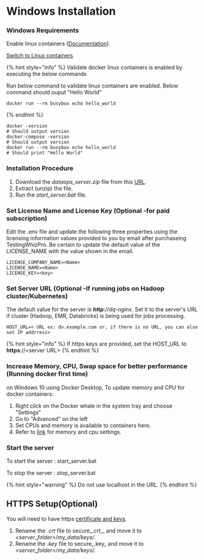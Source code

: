 # Windows Installation

###

### Windows Requirements

Enable linux containers ([Documentation](https://docs.microsoft.com/en-us/virtualization/windowscontainers/deploy-containers/linux-containers)).

[Switch to Linux containers](https://docs.microsoft.com/en-us/virtualization/windowscontainers/quick-start/quick-start-windows-10-linux)



{% hint style="info" %}
Validate docker linux containers is enabled by executing the below commands

Run below command to validate linux containers are enabled. Below command should ouput "Hello World"

```
docker run --rm busybox echo hello_world
```
{% endhint %}

```
docker -version
# Should output version
docker-compose -version
# Should output version
docker run --rm busybox echo hello_world
# Should print "Hello World"
```



### Installation Procedure

1. Download the _dataops\_server.zip_ file from this [URL](https://dataops-store.s3.amazonaws.com/dataops\_server_at.zip).
2. Extract (unzip) the file.
3. Run the _start\_server.bat_ file.



###

### Set License Name and License Key (Optional -for paid subscription) <a href="#mickey" id="mickey"></a>

Edit the .env file and update the following three properties using the licensing information values provided to you by email after purchaseing TestingWhizPro. Be certain to update the default value of the LICENSE\_NAME with the value shown in the email.

```
LICENSE_COMPANY_NAME=<Name>
LICENSE_NAME=<Name>
LICENSE_KEY=<key>
```





### Set Server URL (Optional -If running jobs on Hadoop cluster/Kubernetes)

The default value for the server is _**http**://dq-nginx_. Set it to the server's URL if cluster (Hadoop, EMR, Databricks) is being used for jobs processing.

```
HOST_URL=< URL ex: dv.example.com or, if there is no URL, you can also set IP addrress>
```

{% hint style="info" %}
If https keys are provided, set the HOST\_URL to **https**://\<server URL>&#x20;
{% endhint %}

### Increase  Memory, CPU, Swap space for better performance (Running docker first time)



on Windows 10 using Docker Desktop, To update memory and CPU for docker containers:

1. Right click on the Docker whale in the system tray and choose "Settings"
2. Go to "Advanced" on the left
3. Set  CPUs and  memory is available to containers here.
4. Refer to [link](prerequisites.md) for memory and cpu settings.

### Start the server&#x20;

To start the server : start\_server.bat

To stop the server : stop\_server.bat



{% hint style="warning" %}
Do not use localhost in the URL.
{% endhint %}

## HTTPS Setup(Optional)

You will need to have https [certificate and keys](https://www.knownhost.com/wiki/security/ssl).

1. Rename the _.crt_ file to secure_.crt,_ and move it to _\<server\_folder>/my\_data/keys/_.
2. Rename the _.key_ file to secure_.key_ and move it to _\<server\_folder>/my\_data/keys/._










